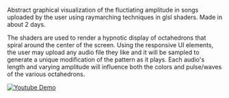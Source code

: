 Abstract graphical visualization of the fluctiating amplitude in songs uploaded by the user using raymarching techniques in glsl shaders. Made in about 2 days.

The shaders are used to render a hypnotic display of octahedrons that spiral around the center of the screen. Using the responsive UI elements, the user may upload any audio file they like and it will be sampled to generate a unique modification of the pattern as it plays. Each audio's length and varying amplitude will influence both the colors and pulse/waves of the various octahedrons.


[![Youtube Demo](https://img.youtube.com/vi/rwwqiO6g_r8/0.jpg)](https://www.youtube.com/watch?v=rwwqiO6g_r8)
